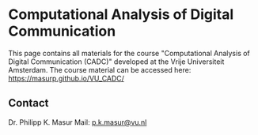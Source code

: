 # Computational Analysis of Digital Communication

This page contains all materials for the course "Computational Analysis of Digital Communication (CADC)" developed at the Vrije Universiteit Amsterdam. 
The course material can be accessed here: https://masurp.github.io/VU_CADC/


## Contact

Dr. Philipp K. Masur
Mail: [p.k.masur@vu.nl](mailto:p.k.masur@vu.nl)

